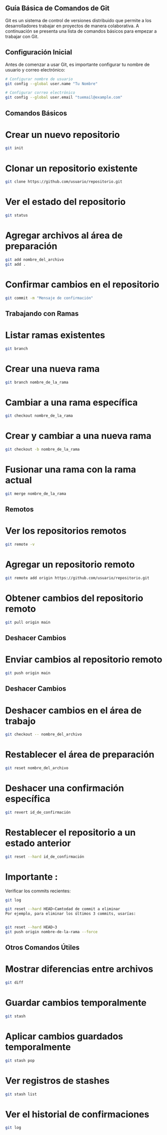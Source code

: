 
## Guía Básica de Comandos de Git

Git es un sistema de control de versiones distribuido que permite a los desarrolladores trabajar en proyectos de manera colaborativa. A continuación se presenta una lista de comandos básicos para empezar a trabajar con Git.

## Configuración Inicial

Antes de comenzar a usar Git, es importante configurar tu nombre de usuario y correo electrónico:


```bash
# Configurar nombre de usuario
git config --global user.name "Tu Nombre"

# Configurar correo electrónico
git config --global user.email "tuemail@example.com"
```
## Comandos Básicos
# Crear un nuevo repositorio
```bash
git init
```

# Clonar un repositorio existente
```bash
git clone https://github.com/usuario/repositorio.git
```
# Ver el estado del repositorio
```bash
git status
```
# Agregar archivos al área de preparación
```bash
git add nombre_del_archivo
git add .
```
# Confirmar cambios en el repositorio
```bash
git commit -m "Mensaje de confirmación"
```
## Trabajando con Ramas
# Listar ramas existentes
```bash
git branch
```
# Crear una nueva rama
```bash
git branch nombre_de_la_rama
```
# Cambiar a una rama específica
```bash
git checkout nombre_de_la_rama
```
# Crear y cambiar a una nueva rama
```bash
git checkout -b nombre_de_la_rama
```
# Fusionar una rama con la rama actual
```bash
git merge nombre_de_la_rama
```
## Remotos
# Ver los repositorios remotos
```bash
git remote -v
```
# Agregar un repositorio remoto
```bash
git remote add origin https://github.com/usuario/repositorio.git
```
# Obtener cambios del repositorio remoto
```bash
git pull origin main
```
## Deshacer Cambios


# Enviar cambios al repositorio remoto
```bash
git push origin main
```
## Deshacer Cambios

# Deshacer cambios en el área de trabajo
```bash
git checkout -- nombre_del_archivo
```
# Restablecer el área de preparación
```bash
git reset nombre_del_archivo
```
# Deshacer una confirmación específica
```bash
git revert id_de_confirmación
```
# Restablecer el repositorio a un estado anterior
```bash
git reset --hard id_de_confirmación
```
# Importante : 
Verificar los commits recientes:
```bash
git log

git reset --hard HEAD~Camtodad de commit a eliminar
Por ejemplo, para eliminar los últimos 3 commits, usarías:


git reset --hard HEAD~3
git push origin nombre-de-la-rama --force

```


## Otros Comandos Útiles
# Mostrar diferencias entre archivos
```bash
git diff
```
# Guardar cambios temporalmente
```bash
git stash
```
# Aplicar cambios guardados temporalmente
```bash
git stash pop
```
# Ver registros de stashes
```bash
git stash list
```

# Ver el historial de confirmaciones
```bash
git log
```
